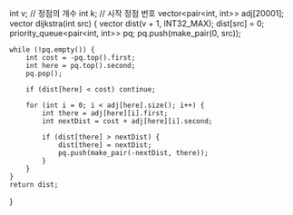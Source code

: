 int v; // 정점의 개수
int k; // 시작 정점 번호
vector<pair<int, int>> adj[20001];
vector<int> dijkstra(int src) {
	vector<int> dist(v + 1, INT32_MAX);
	dist[src] = 0;
	priority_queue<pair<int, int>> pq;
	pq.push(make_pair(0, src));

	while (!pq.empty()) {
		int cost = -pq.top().first;
		int here = pq.top().second;
		pq.pop();

		if (dist[here] < cost) continue;

		for (int i = 0; i < adj[here].size(); i++) {
			int there = adj[here][i].first;
			int nextDist = cost + adj[here][i].second;

			if (dist[there] > nextDist) {
				dist[there] = nextDist;
				pq.push(make_pair(-nextDist, there));
			}
		}
	}
	return dist;
}